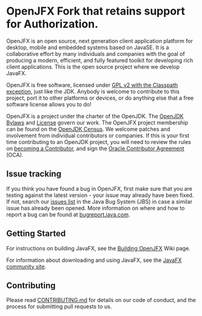 # OpenJFX Fork that retains support for Authorization.

OpenJFX is an open source, next generation client application platform for desktop, mobile and embedded systems based on JavaSE. It is a collaborative effort by many individuals and companies with the goal of producing a modern, efficient, and fully featured toolkit for developing rich client applications. This is the open source project where we develop JavaFX.

OpenJFX is free software, licensed under [GPL v2 with the Classpath exception](LICENSE), just like the JDK. Anybody is welcome to contribute to this project, port it to other platforms or devices, or do anything else that a free software license allows you to do!

OpenJFX is a project under the charter of the OpenJDK. The [OpenJDK Bylaws](https://openjdk.org/bylaws) and [License](LICENSE) govern our work. The OpenJFX project membership can be found on the [OpenJDK Census](https://openjdk.org/census#openjfx). We welcome patches and involvement from individual contributors or companies. If this is your first time contributing to an OpenJDK project, you will need to review the rules on [becoming a Contributor](https://openjdk.org/bylaws#contributor), and sign the [Oracle Contributor Agreement](https://oca.opensource.oracle.com/) (OCA).

## Issue tracking

If you think you have found a bug in OpenJFX, first make sure that you are testing against the latest version - your issue may already have been fixed. If not, search our [issues list](https://bugs.openjdk.org/issues/?filter=39543) in the Java Bug System (JBS) in case a similar issue has already been opened. More information on where and how to report a bug can be found at [bugreport.java.com](https://bugreport.java.com/).

## Getting Started

For instructions on building JavaFX, see the [Building OpenJFX](https://wiki.openjdk.org/display/OpenJFX/Building+OpenJFX) Wiki page.

For information about downloading and using JavaFX, see the [JavaFX community site](https://openjfx.io/).


## Contributing

Please read [CONTRIBUTING.md](CONTRIBUTING.md) for details on our code of conduct, and the process for submitting pull requests to us.
